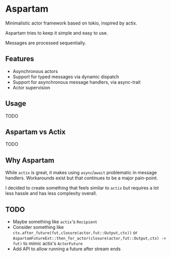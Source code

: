 # Aspartam

Minimalistic actor framework based on tokio, inspired by actix.

Aspartam tries to keep it simple and easy to use.

Messages are processed sequentially. 

## Features

* Asynchronous actors
* Support for typed messages via dynamic dispatch
* Support for asynchronous message handlers, via async-trait
* Actor supervision

## Usage

TODO

## Aspartam vs Actix

TODO

## Why Aspartam

While `actix` is great, it makes using `async`/`await` problematic in message handlers. Workarounds exist but that continues to be a major pain-point. 

I decided to create something that feels similar to `actix` but requires a lot less hassle and has less complexity overall.


## TODO

* Maybe something like `actix`'s `Recipient`
* Consider something like `ctx.after_future(fut,closure(actor,fut::Output,ctx))` or `AspartamFutureExt::then_for_actor(closure(actor,fut::Output,ctx) -> fut)` to mimic actix's `ActorFuture`
* Add API to allow running a future after stream ends
